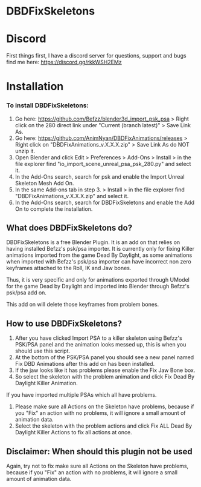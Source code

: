 # DBDFixSkeletons

# Discord
First things first, I have a discord server for questions, support and bugs find me here: https://discord.gg/rkkWSH2EMz

# Installation
### To install DBDFixSkeletons:
1. Go here: https://github.com/Befzz/blender3d_import_psk_psa > Right click on the 280 direct link under "Current (branch latest)" > Save Link As.
2. Go here: https://github.com/AnimNyan/DBDFixAnimations/releases > Right click on "DBDFixAnimations_v.X.X.X.zip" > Save Link As do NOT unzip it.
3. Open Blender and click Edit > Preferences > Add-Ons > Install > in the file explorer find "io_import_scene_unreal_psa_psk_280.py" and select it.
4. In the Add-Ons search, search for psk and enable the Import Unreal Skeleton Mesh Add On.
5. In the same Add-ons tab in step 3. > Install > in the file explorer find "DBDFixAnimations_v.X.X.X.zip" and select it.
6. In the Add-Ons search, search for DBDFixSkeletons and enable the Add On to complete the installation.

## What does DBDFixSkeletons do?
DBDFixSkeletons is a free Blender Plugin. It is an add on that relies on having installed Befzz's psk/psa importer. It is currently only for
fixing Killer animations imported from the game Dead By Daylight, as some animations when imported with Befzz's psk/psa importer can have
incorrect non zero keyframes attached to the Roll, IK and Jaw bones.

Thus, it is very specific and only for animations exported through UModel for the game Dead by Daylight and imported
into Blender through Befzz's psk/psa add on.

This add on will delete those keyframes from problem bones.

## How to use DBDFixSkeletons?
1. After you have clicked Import PSA to a killer skeleton using Befzz's PSK/PSA panel and the animation looks messed up, this is when you should use this script.
2. At the bottom of the PSK/PSA panel you should see a new panel named Fix DBD Animations after this add on has been installed.
3. If the jaw looks like it has problems please enable the Fix Jaw Bone box.
4. So select the skeleton with the problem animation and click Fix Dead By Daylight Killer Animation.

If you have imported multiple PSAs which all have problems. 
1. Please make sure all Actions on the Skeleton have problems, because if you "Fix" an action with no problems, it will ignore a small amount of animation data.
2. Select the skeleton with the problem actions and click Fix ALL Dead By Daylight Killer Actions to fix all actions at once.

## Disclaimer: When should this plugin not be used
Again, try not to fix make sure all Actions on the Skeleton have problems, because if you "Fix" an action with no problems, it will ignore a small amount of animation data.